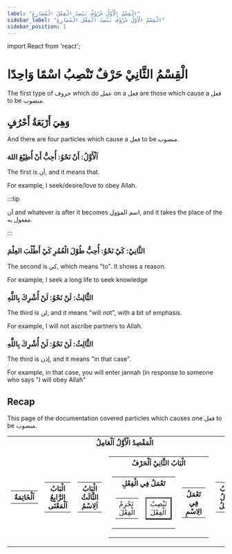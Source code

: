 ```yaml
---
label: "الْقِسْمُ الْأَوَّلُ حُرُوْفٌ تَنْصِبُ الْفِعْلَ الْمُضَارِعَ"
sidebar_label: "الْقِسْمُ الْأَوَّلُ حُرُوْفٌ تَنْصِبُ الْفِعْلَ الْمُضَارِعَ"
sidebar_position: 1
---
```


import React from 'react';

# الْقِسْمُ الثَّانِيْ حَرْفٌ تَنْصِبُ اسْمًا وَاحِدًا

The first type of حروف which do عمل on a فعل  are those which cause a فعل to be منصوب.

## وَهِيَ أَرْبَعَةُ أَحْرُفٍ

And there are four particles which cause a فعل to be منصوب. 

### اَلْأَوَّلُ: أَنْ نَحْوُ: أُحِبُّ أَنْ أُطِيْعَ اللهَ 

The first is أن, and it means that.

For example, I seek/desire/love to obey Allah.

:::tip

أن and whatever is after it becomes اسم المؤول, and it takes the place of the مفعول به.

:::

### الثَّانِيْ: كَيْ نَحْوُ: أُحِبُّ طُوْلَ الْعُمُرِ كَيْ أَطْلُبَ العِلْمَ

The second is كي, which means "to". It shows a reason.

For example, I seek a long life to seek knowledge

###  الثَّالِثُ: لَنْ  نَحْوُ: لَنْ أُشْرِكَ بِاللَّهِ

The third is لن, and it means "will not", with a bit of emphasis.

For example, I will not ascribe partners to Allah.

###  الثَّالِثُ: لَنْ  نَحْوُ: لَنْ أُشْرِكَ بِاللَّهِ

The third is إذن, and it means "in that case".

For example, in that case, you will enter jannah (in response to someone who says "I will obey Allah"


## Recap

This page of the documentation covered particles which causes one فعل to be منصوب.


<table>
  <tr>
    <th colspan="5">الْمَقْصِدُ الْأَوَّلُ اَلْعَامِلُ</th>
  </tr>
  <tr>
    <td>
      <table>
        <tr>
          <th colspan="1">اَلْخَاتِمَةُ</th>
        </tr>
      </table>
    </td>
    <td>
      <table>
        <tr>
          <th colspan="1">الْبَابُ الرَّابِعُ اَلْمَعْنَى</th>
        </tr>
      </table>
    </td>
    <td>
      <table>
        <tr>
          <th colspan="1">الْبَابُ الثَّالَثُ اَلِاسْمُ</th>
        </tr>
      </table>
    </td>
    <td>
      <table>
        <tr>
          <th colspan="5">الْبَابُ الثَّانِيْ اَلْحَرْفُ</th>
        </tr>
        <tr>
          <td>
            <table>
              <tr>
                <th colspan="2">تَعْمَلُ فِي الْفِعْلِ</th>
              </tr>
              <tr>
                <td>
                  <table>
                    <tr>
                      <td>تَجْزِمُ الْفِعْلَ</td>
                    </tr>
                  </table>
                </td>
                <td>
                  <table border="2">
                    <tr>
                      <td class="highlight">تَنْصِبُ الْفِعْلَ</td>
                    </tr>
                  </table>
                </td>
              </tr>
            </table>
          </td>
          <td>
            <table>
              <tr>
                <th>تَعْمَلُ فِي الِاسْمِ</th>
              </tr>
            </table>
          </td>
        </tr>
      </table>
    </td>
    <td>
      <table>
        <tr>
          <th colspan="1">الْبَابُ الْأَوَّلُ اَلْفِعْلُ</th>
        </tr>
      </table>
    </td>
  </tr>
</table>
